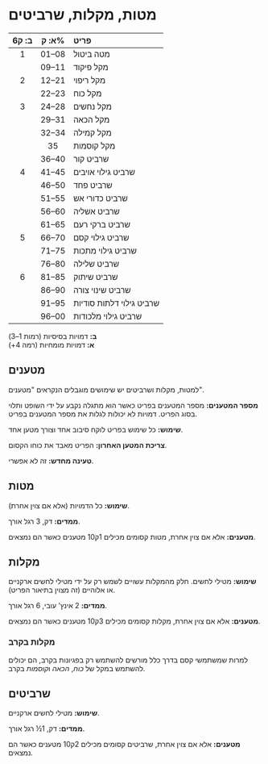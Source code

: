 # מטות, מקלות, שרביטים

| ב: ק6 | א: ק% | פריט                                                         |
| :---: | :---: | :----------------------------------------------------------- |
|   1   | 01–08 | מטה ביטול |
|       | 09–11 | מקל פיקוד |
|   2   | 12–21 | מקל ריפוי |
|       | 22–23 | מקל כוח |
|   3   | 24–28 | מקל נחשים |
|       | 29–31 | מקל הכאה |
|       | 32–34 | מקל קמילה |
|       |  35   | מקל קוסמות |
|       | 36–40 | שרביט קור |
|   4   | 41–45 | שרביט גילוי אויבים |
|       | 46–50 | שרביט פחד |
|       | 51–55 | שרביט כדורי אש |
|       | 56–60 | שרביט אשליה |
|       | 61–65 | שרביט ברקי רעם |
|   5   | 66–70 | שרביט גילוי קסם |
|       | 71–75 | שרביט גילוי מתכות |
|       | 76–80 | שרביט שלילה |
|   6   | 81–85 | שרביט שיתוק |
|       | 86–90 | שרביט שינוי צורה |
|       | 91–95 | שרביט גילוי דלתות סודיות |
|       | 96–00 | שרביט גילוי מלכודות |

**ב:** דמויות בסיסיות (רמות 1–3)  
**א:** דמויות מומחיות (רמה 4+)

## מטענים

למטות, מקלות ושרביטים יש שימושים מוגבלים הנקראים "מטענים".

**מספר המטענים:** מספר המטענים בפריט כאשר הוא מתגלה נקבע על ידי השופט ותלוי בסוג הפריט. דמויות לא יכולות לגלות את מספר המטענים בפריט.

**שימוש:** כל שימוש בפריט לוקח סיבוב אחד וצורך מטען אחד.

**צריכת המטען האחרון:** הפריט מאבד את כוחו הקסום.

**טעינה מחדש:** זה לא אפשרי.

## מטות

**שימוש:** כל הדמויות (אלא אם צוין אחרת).

**ממדים:** דק, 3 רגל אורך.

**מטענים:** אלא אם צוין אחרת, מטות קסומים מכילים 1ק10 מטענים כאשר הם נמצאים.

## מקלות

**שימוש:** מטילי לחשים. חלק מהמקלות עשויים לשמש רק על ידי מטילי לחשים ארקניים או אלוהיים (זה מצוין בתיאור הפריט).

**ממדים:** 2 אינץ' עובי, 6 רגל אורך.

**מטענים:** אלא אם צוין אחרת, מקלות קסומים מכילים 3ק10 מטענים כאשר הם נמצאים.

### מקלות בקרב

למרות שמשתמשי קסם בדרך כלל מורשים להשתמש רק בפגיונות בקרב, הם יכולים להשתמש במקל של *כוח*, *הכאה* ו*קוסמות* בקרב.

## שרביטים

**שימוש:** מטילי לחשים ארקניים.

**ממדים:** דק, 1½ רגל אורך.

**מטענים:** אלא אם צוין אחרת, שרביטים קסומים מכילים 2ק10 מטענים כאשר הם נמצאים.